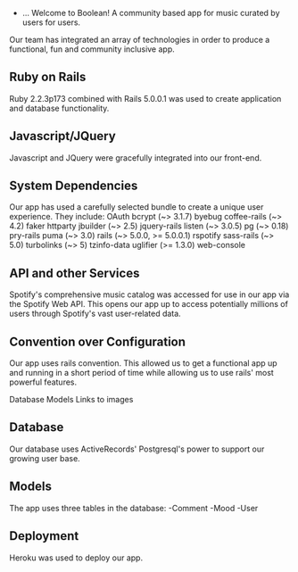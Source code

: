 * ...
Welcome to Boolean!
A community based app for music curated by users for users.

Our team has integrated an array of technologies in order to produce a 
functional, fun and community inclusive app.


Ruby on Rails
----------------
Ruby 2.2.3p173 combined with Rails 5.0.0.1 was used to create application
and database functionality.


Javascript/JQuery
------------------
Javascript and JQuery were gracefully integrated into our front-end.

System Dependencies
--------------
Our app has used a carefully selected bundle to create a unique
user experience. They include:
  OAuth
  bcrypt (~> 3.1.7)
  byebug
  coffee-rails (~> 4.2)
  faker
  httparty
  jbuilder (~> 2.5)
  jquery-rails
  listen (~> 3.0.5)
  pg (~> 0.18)
  pry-rails
  puma (~> 3.0)
  rails (~> 5.0.0, >= 5.0.0.1)
  rspotify
  sass-rails (~> 5.0)
  turbolinks (~> 5)
  tzinfo-data
  uglifier (>= 1.3.0)
  web-console

API and other Services
------------------
Spotify's comprehensive music catalog was accessed for use in our app
via the Spotify Web API. This opens our app up to access potentially 
millions of users through Spotify's vast user-related data.

Convention over Configuration
--------------------------
Our app uses rails convention. This allowed us to get a functional app
up and running in a short period of time while allowing us to use rails'
most powerful features.

Database Models Links to images

Database
----------
Our database uses ActiveRecords' Postgresql's power 
to support our growing user base.

Models
------------
The app uses three tables in the database:
-Comment
-Mood
-User

Deployment
-------------
Heroku was used to deploy our app.

